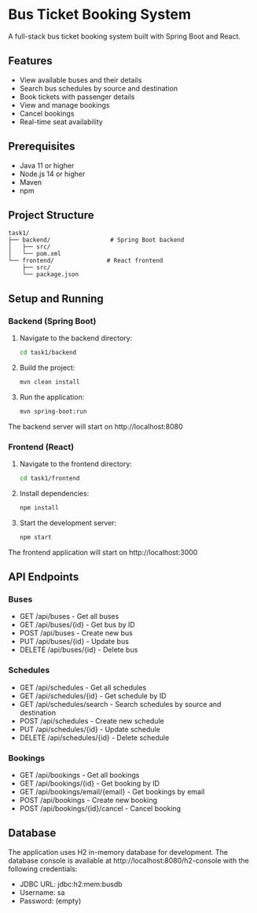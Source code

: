 # Bus Ticket Booking System

A full-stack bus ticket booking system built with Spring Boot and React.

## Features

- View available buses and their details
- Search bus schedules by source and destination
- Book tickets with passenger details
- View and manage bookings
- Cancel bookings
- Real-time seat availability

## Prerequisites

- Java 11 or higher
- Node.js 14 or higher
- Maven
- npm

## Project Structure

```
task1/
├── backend/                 # Spring Boot backend
│   ├── src/
│   └── pom.xml
└── frontend/               # React frontend
    ├── src/
    └── package.json
```

## Setup and Running

### Backend (Spring Boot)

1. Navigate to the backend directory:
   ```bash
   cd task1/backend
   ```

2. Build the project:
   ```bash
   mvn clean install
   ```

3. Run the application:
   ```bash
   mvn spring-boot:run
   ```

The backend server will start on http://localhost:8080

### Frontend (React)

1. Navigate to the frontend directory:
   ```bash
   cd task1/frontend
   ```

2. Install dependencies:
   ```bash
   npm install
   ```

3. Start the development server:
   ```bash
   npm start
   ```

The frontend application will start on http://localhost:3000

## API Endpoints

### Buses
- GET /api/buses - Get all buses
- GET /api/buses/{id} - Get bus by ID
- POST /api/buses - Create new bus
- PUT /api/buses/{id} - Update bus
- DELETE /api/buses/{id} - Delete bus

### Schedules
- GET /api/schedules - Get all schedules
- GET /api/schedules/{id} - Get schedule by ID
- GET /api/schedules/search - Search schedules by source and destination
- POST /api/schedules - Create new schedule
- PUT /api/schedules/{id} - Update schedule
- DELETE /api/schedules/{id} - Delete schedule

### Bookings
- GET /api/bookings - Get all bookings
- GET /api/bookings/{id} - Get booking by ID
- GET /api/bookings/email/{email} - Get bookings by email
- POST /api/bookings - Create new booking
- POST /api/bookings/{id}/cancel - Cancel booking

## Database

The application uses H2 in-memory database for development. The database console is available at http://localhost:8080/h2-console with the following credentials:
- JDBC URL: jdbc:h2:mem:busdb
- Username: sa
- Password: (empty) 